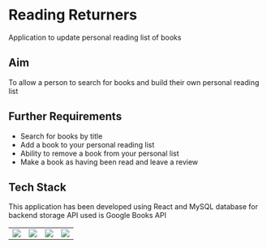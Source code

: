 # Reading Returners
Application to update personal reading list of books

## Aim
To allow a person to search for books and build their own personal reading list

## Further Requirements
* Search for books by title
* Add a book to your personal reading list
* Ability to remove a book from your personal list
* Make a book as having been read and leave a review

## Tech Stack
This application has been developed using React and MySQL database for backend storage
API used is Google Books API

<table>
 <tr>
  <td>
   <img src="https://user-images.githubusercontent.com/67764332/122022806-dcfd4c00-cdbe-11eb-9724-fa2b5138c36e.png"/>
  </td>
  <td>
   <img src="https://encrypted-tbn0.gstatic.com/images?q=tbn:ANd9GcSvNot6mDntxX5pZj1frNrpbVtkNx2S1zyXHg&usqp=CAU"/>
  </td>
  <td>
   <img src="https://user-images.githubusercontent.com/67764332/119673449-437ff180-be33-11eb-98b3-887632450141.png"/>
  </td>
  <td>
    <img src="https://user-images.githubusercontent.com/67764332/122023257-47ae8780-cdbf-11eb-89c4-5140d68ed1df.png"/>
  </td>
 </tr>
</table>



